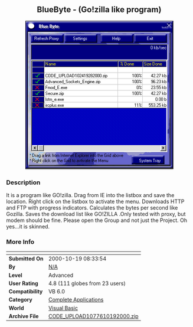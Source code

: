 ﻿<div align="center">

## BlueByte \- \(Go\!zilla like program\)

<img src="PIC2000101934112074.jpg">
</div>

### Description

It is a program like GO!zilla. Drag from IE into the listbox and save the location. Right click on the listbox to activate the menu. Downloads HTTP and FTP with progress indicators. Calculates the bytes per second like Gozilla. Saves the download list like GO!ZILLA .Only tested with proxy, but modem should be fine. Please open the Group and not just the Project. Oh yes...it is skinned.
 
### More Info
 


<span>             |<span>
---                |---
**Submitted On**   |2000-10-19 08:33:54
**By**             |[N/A](https://github.com/Planet-Source-Code/PSCIndex/blob/master/ByAuthor/empty.md)
**Level**          |Advanced
**User Rating**    |4.8 (111 globes from 23 users)
**Compatibility**  |VB 6\.0
**Category**       |[Complete Applications](https://github.com/Planet-Source-Code/PSCIndex/blob/master/ByCategory/complete-applications__1-27.md)
**World**          |[Visual Basic](https://github.com/Planet-Source-Code/PSCIndex/blob/master/ByWorld/visual-basic.md)
**Archive File**   |[CODE\_UPLOAD1077610192000\.zip](https://github.com/Planet-Source-Code/bluebyte-go-zilla-like-program__1-12147/archive/master.zip)








